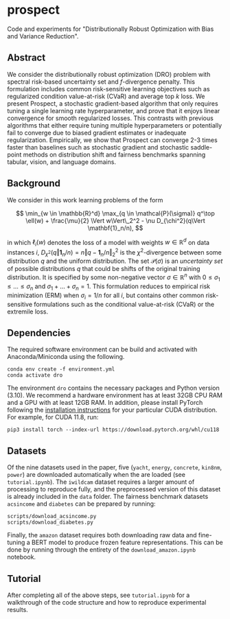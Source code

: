 # prospect
Code and experiments for "Distributionally Robust Optimization with Bias and Variance Reduction".

## Abstract
We consider the distributionally robust optimization (DRO) problem with spectral risk-based uncertainty set and $f$-divergence penalty. This formulation includes common risk-sensitive learning objectives such as regularized condition value-at-risk (CVaR) and average top $k$ loss. We present Prospect, a stochastic gradient-based algorithm that only requires tuning a single learning rate hyperparameter, and prove that it enjoys linear convergence for smooth regularized losses. This contrasts with previous algorithms that either require tuning multiple hyperparameters or potentially fail to converge due to biased gradient estimates or inadequate regularization. Empirically, we show that Prospect can converge 2-3 times faster than baselines such as stochastic gradient and stochastic saddle-point methods on distribution shift and fairness benchmarks spanning tabular, vision, and language domains.

## Background
We consider in this work learning problems of the form

$$
\min_{w \in \mathbb{R}^d} \max_{q \in \mathcal{P}(\sigma)} q^\top \ell(w) + \frac{\mu}{2} \Vert w\Vert\_2^2 - \nu D_{\chi^2}(q\Vert \mathbf{1}_n/n),
$$

in which $\ell_i(w)$ denotes the loss of a model with weights $w \in \mathbb{R}^d$ on data instances $i$, $D_{\chi^2}(q\Vert \mathbf{1}_n/n) = n \Vert q - \mathbf{1}_n/n \Vert_2^2$ is the ${\chi}^2$-divergence between some distribution $q$ and the uniform distribution. The set $\mathcal{P}(\sigma)$ is an *uncertainty set* of possible distributions $q$ that could be shifts of the original training distribution. It is specified by some non-negative vector $\sigma \in \mathbb{R}^n$ with $0 \leq \sigma_1 \leq \ldots \leq \sigma_n$ and $\sigma_1 + \ldots + \sigma_n = 1$. This formulation reduces to empirical risk minimization (ERM) when $\sigma_i = 1/n$ for all $i$, but contains other common risk-sensitive formulations such as the conditional value-at-risk (CVaR) or the extremile loss.

## Dependencies

The required software environment can be build and activated with Anaconda/Miniconda using the following.
```
conda env create -f environment.yml
conda activate dro
```
The environment `dro` contains the necessary packages and Python version (3.10). We recommend a hardware environment has at least 32GB CPU RAM and a GPU with at least 12GB RAM. In addition, please install PyTorch following the [installation instructions](https://pytorch.org/get-started/locally/) for your particular CUDA distribution. For example, for CUDA 11.8, run:
```
pip3 install torch --index-url https://download.pytorch.org/whl/cu118
```

## Datasets

Of the nine datasets used in the paper, five (`yacht`, `energy`, `concrete`, `kin8nm`, `power`) are downloaded automatically when the are loaded (see `tutorial.ipynb`). The `iwildcam` dataset requires a larger amount of processing to reproduce fully, and the preprocessed version of this dataset is already included in the `data` folder. The fairness benchmark datasets `acsincome` and `diabetes` can be prepared by running:
```
scripts/download_acsincome.py
scripts/download_diabetes.py
```
Finally, the `amazon` dataset requires both downloading raw data and fine-tuning a BERT model to produce frozen feature representations. This can be done by running through the entirety of the `download_amazon.ipynb` notebook.

## Tutorial

After completing all of the above steps, see `tutorial.ipynb` for a walkthrough of the code structure and how to reproduce experimental results.
